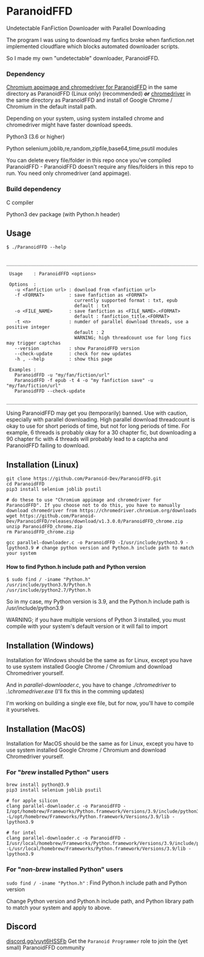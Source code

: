 # ParanoidFFD
Undetectable FanFiction Downloader with Parallel Downloading

The program I was using to download my fanfics broke when fanfiction.net implemented cloudflare which blocks automated downloader scripts. 

So I made my own "undetectable" downloader, ParanoidFFD.
### Dependency
[Chromium appimage and chromedriver for ParanoidFFD](https://github.com/Paranoid-Dev/ParanoidFFD/releases/download/v1.3.0.0/ParanoidFFD_chrome.zip) in the same directory as ParanoidFFD (Linux only) (recommended) _**or**_  [chromedriver](https://chromedriver.chromium.org/downloads) in the same directory as ParanoidFFD and install of Google Chrome / Chromium in the default install path. 

Depending on your system, using system installed chrome and chromedriver might have faster download speeds. 

Python3 (3.6 or higher)

Python selenium,joblib,re,random,zipfile,base64,time,psutil modules

You can delete every file/folder in this repo once you've compiled ParanoidFFD - ParanoidFFD doesn't require any files/folders in this repo to run. You need only chromedriver (and appimage). 
### Build dependency
C compiler

Python3 dev package (with Python.h header)
## Usage
```
$ ./ParanoidFFD --help
                                                                                          
 ________________________________________________________________________________________ 
                                                                                          
 Usage    : ParanoidFFD <options>                                                         
                                                                                          
 Options  :                                                                               
   -u <fanfiction url> : download from <fanfiction url>                                   
   -f <FORMAT>         : save fanfiction as <FORMAT>                                      
                         currently supported format : txt, epub                           
                         default : txt                                                    
   -o <FILE_NAME>      : save fanfiction as <FILE_NAME>.<FORMAT>                          
                         default : fanfiction_title.<FORMAT>                              
   -t <n>              : numder of parallel download threads, use a positive integer      
                         default : 2                                                      
                         WARNING; high threadcount use for long fics may trigger captchas 
   --version           : show ParanoidFFD version                                         
   --check-update      : check for new updates                                            
   -h , --help         : show this page                                                   
                                                                                          
 Examples :                                                                               
   ParanoidFFD -u "my/fan/fiction/url"                                                    
   ParanoidFFD -f epub -t 4 -o "my fanfiction save" -u "my/fan/fiction/url"               
   ParanoidFFD --check-update                                                             
 ________________________________________________________________________________________ 
 ```
Using ParanoidFFD may get you (temporarily) banned. Use with caution, especially with parallel downloading. High parallel download threadcount is okay to use for short periods of time, but not for long periods of time. For example, 6 threads is probably okay for a 30 chapter fic, but downloading a 90 chapter fic with 4 threads will probably lead to a captcha and ParanoidFFD failing to download. 
## Installation (Linux)
```
git clone https://github.com/Paranoid-Dev/ParanoidFFD.git
cd ParanoidFFD
pip3 install selenium joblib psutil

# do these to use "Chromium appimage and chromedriver for ParanoidFFD". If you choose not to do this, you have to manually download chromedriver from https://chromedriver.chromium.org/downloads
wget https://github.com/Paranoid-Dev/ParanoidFFD/releases/download/v1.3.0.0/ParanoidFFD_chrome.zip
unzip ParanoidFFD_chrome.zip
rm ParanoidFFD_chrome.zip

gcc parallel-downloader.c -o ParanoidFFD -I/usr/include/python3.9 -lpython3.9 # change python version and Python.h include path to match your system
```
#### How to find Python.h include path and Python version
```
$ sudo find / -iname "Python.h"
/usr/include/python3.9/Python.h
/usr/include/python2.7/Python.h
```
So in my case, my Python version is 3.9, and the Python.h include path is /usr/include/python3.9

WARNING; if you have multiple versions of Python 3 installed, you must compile with your system's default version or it will fail to import
## Installation (Windows)
Installation for Windows should be the same as for Linux, except you have to use system installed Google Chrome / Chromium and download Chromedriver yourself.

And in *parallel-downloader.c*, you have to change *./chromedriver* to *.\chromedriver.exe* (I'll fix this in the comming updates)

I'm working on building a single exe file, but for now, you'll have to compile it yourselves. 
## Installation (MacOS)
Installation for MacOS should be the same as for Linux, except you have to use system installed Google Chrome / Chromium and download Chromedriver yourself.
### For "*brew* installed Python" users
```
brew install python@3.9
pip3 install selenium joblib psutil

# for apple silicon
clang parallel-downloader.c -o ParanoidFFD -I/opt/homebrew/Frameworks/Python.framework/Versions/3.9/include/python3.9 -L/opt/homebrew/Frameworks/Python.framework/Versions/3.9/lib -lpython3.9

# for intel
clang parallel-downloader.c -o ParanoidFFD -I/usr/local/homebrew/Frameworks/Python.framework/Versions/3.9/include/python3.9 -L/usr/local/homebrew/Frameworks/Python.framework/Versions/3.9/lib -lpython3.9
```

### For "*non-brew* installed Python" users
`sudo find / -iname "Python.h"` : Find Python.h include path and Python version

Change Python version and Python.h include path, and Python library path to match your system and apply to above.
## Discord
[discord.gg/vuyt6HSSFb](https://discord.gg/vuyt6HSSFb)
Get the `Paranoid Programmer` role to join the (yet small) ParanoidFFD community
